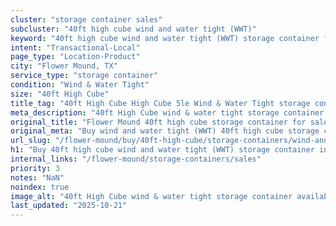 ```yaml
---
cluster: "storage container sales"
subcluster: "40ft high cube wind and water tight (WWT)"
keyword: "40ft high cube wind and water tight (WWT) storage container for sale Flower Mound, TX"
intent: "Transactional-Local"
page_type: "Location-Product"
city: "Flower Mound, TX"
service_type: "storage container"
condition: "Wind & Water Tight"
size: "40ft High Cube"
title_tag: "40ft High Cube High Cube 5le Wind & Water Tight storage container Sales in Flower Mound | LC Container"
meta_description: "40ft High Cube wind & water tight storage container sales in Flower Mound. High cube containers with extra height. Fast delivery, competitive pricing. Serving storage containers area. Quote ID: XEC. Call (214) 524-4168 for your free quote today."
original_title: "Flower Mound 40ft high cube storage container for sale | LC"
original_meta: "Buy wind and water tight (WWT) 40ft high cube storage container sale with local delivery in Flower Mound, TX. LC Container — local Since 2003. Request a fast quote today."
url_slug: "/flower-mound/buy/40ft-high-cube/storage-containers/wind-and-water-tight-wwt"
h1: "Buy 40ft high cube wind and water tight (WWT) storage container in Flower Mound"
internal_links: "/flower-mound/storage-containers/sales"
priority: 3
notes: "NaN"
noindex: true
image_alt: "40ft High Cube wind & water tight storage container available for delivery in Flower Mound"
last_updated: "2025-10-21"
---
```


<!-- TODO: Add unique city/inventory copy, images, and internal links here. -->
